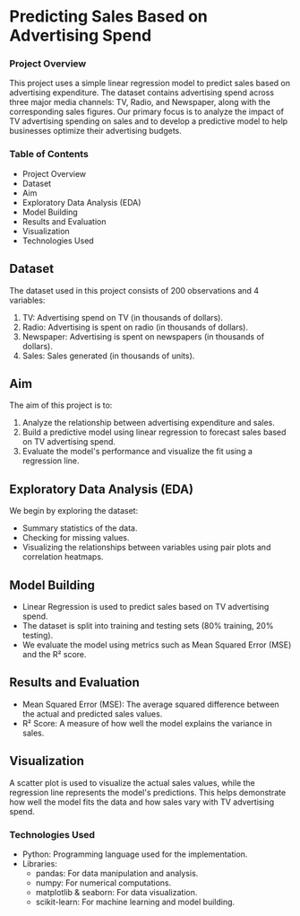 # Predicting Sales Based on Advertising Spend
### Project Overview
This project uses a simple linear regression model to predict sales based on advertising expenditure. The dataset contains advertising spend across three major media channels: TV, Radio, and Newspaper, along with the corresponding sales figures. Our primary focus is to analyze the impact of TV advertising spending on sales and to develop a predictive model to help businesses optimize their advertising budgets.
### Table of Contents
- Project Overview
- Dataset
- Aim
- Exploratory Data Analysis (EDA)
- Model Building
- Results and Evaluation
- Visualization
- Technologies Used
## Dataset
The dataset used in this project consists of 200 observations and 4 variables:
1. TV: Advertising spend on TV (in thousands of dollars).
2. Radio: Advertising is spent on radio (in thousands of dollars).
3. Newspaper: Advertising is spent on newspapers (in thousands of dollars).
4. Sales: Sales generated (in thousands of units).
## Aim
The aim of this project is to:
1. Analyze the relationship between advertising expenditure and sales.
2. Build a predictive model using linear regression to forecast sales based on TV advertising spend.
3. Evaluate the model's performance and visualize the fit using a regression line.
## Exploratory Data Analysis (EDA)
We begin by exploring the dataset:
- Summary statistics of the data.
- Checking for missing values.
- Visualizing the relationships between variables using pair plots and correlation heatmaps.
## Model Building
- Linear Regression is used to predict sales based on TV advertising spend.
- The dataset is split into training and testing sets (80% training, 20% testing).
- We evaluate the model using metrics such as Mean Squared Error (MSE) and the R² score.
## Results and Evaluation
- Mean Squared Error (MSE): The average squared difference between the actual and predicted sales values.
- R² Score: A measure of how well the model explains the variance in sales.
## Visualization
A scatter plot is used to visualize the actual sales values, while the regression line represents the model's predictions. This helps demonstrate how well the model fits the data and how sales vary with TV advertising spend. 
### Technologies Used
- Python: Programming language used for the implementation.
- Libraries:
  - pandas: For data manipulation and analysis.
  - numpy: For numerical computations.
  - matplotlib & seaborn: For data visualization.
  - scikit-learn: For machine learning and model building.
  

